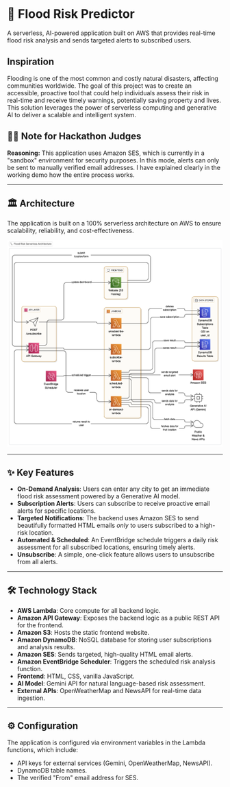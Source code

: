 # 🌊 Flood Risk Predictor

A serverless, AI-powered application built on AWS that provides real-time flood risk analysis and sends targeted alerts to subscribed users.

## Inspiration
Flooding is one of the most common and costly natural disasters, affecting communities worldwide. The goal of this project was to create an accessible, proactive tool that could help individuals assess their risk in real-time and receive timely warnings, potentially saving property and lives. This solution leverages the power of serverless computing and generative AI to deliver a scalable and intelligent system.

## 👨‍⚖️ Note for Hackathon Judges

**Reasoning:** This application uses Amazon SES, which is currently in a "sandbox" environment for security purposes. In this mode, alerts can only be sent to manually verified email addresses. I have explained clearly in the working demo how the entire process works.

---

## 🏛️ Architecture

The application is built on a 100% serverless architecture on AWS to ensure scalability, reliability, and cost-effectiveness.

![Architecture Diagram](architecture/architecture_diagram.png)

---

## ✨ Key Features

* **On-Demand Analysis**: Users can enter any city to get an immediate flood risk assessment powered by a Generative AI model.
* **Subscription Alerts**: Users can subscribe to receive proactive email alerts for specific locations.
* **Targeted Notifications**: The backend uses Amazon SES to send beautifully formatted HTML emails *only* to users subscribed to a high-risk location.
* **Automated & Scheduled**: An EventBridge schedule triggers a daily risk assessment for all subscribed locations, ensuring timely alerts.
* **Unsubscribe**: A simple, one-click feature allows users to unsubscribe from all alerts.

---

## 🛠️ Technology Stack

* **AWS Lambda**: Core compute for all backend logic.
* **Amazon API Gateway**: Exposes the backend logic as a public REST API for the frontend.
* **Amazon S3**: Hosts the static frontend website.
* **Amazon DynamoDB**: NoSQL database for storing user subscriptions and analysis results.
* **Amazon SES**: Sends targeted, high-quality HTML email alerts.
* **Amazon EventBridge Scheduler**: Triggers the scheduled risk analysis function.
* **Frontend**: HTML, CSS, vanilla JavaScript.
* **AI Model**: Gemini API for natural language-based risk assessment.
* **External APIs**: OpenWeatherMap and NewsAPI for real-time data ingestion.

---

## ⚙️ Configuration

The application is configured via environment variables in the Lambda functions, which include:

* API keys for external services (Gemini, OpenWeatherMap, NewsAPI).
* DynamoDB table names.
* The verified "From" email address for SES.
